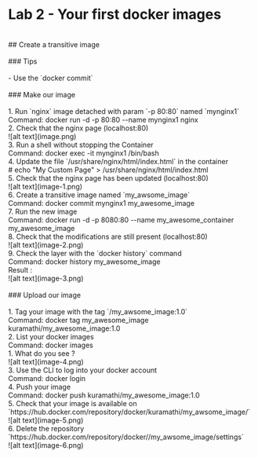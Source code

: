 # Lab 2 - Your first docker images<br>
<br>
## Create a transitive image<br>
<br>
### Tips<br>
<br>
- Use the `docker commit`<br>
<br>
### Make our image<br>
<br>
1. Run `nginx` image detached with param `-p 80:80` named `mynginx1`<br>
Command: docker run -d -p 80:80 --name mynginx1 nginx<br>
2. Check that the nginx page (localhost:80)<br>
![alt text](image.png)<br>
3. Run a shell without stopping the Container<br>
Command: docker exec -it mynginx1 /bin/bash<br>
4. Update the file `/usr/share/nginx/html/index.html` in the container<br>
# echo "My Custom Page" > /usr/share/nginx/html/index.html<br>
5. Check that the nginx page has been updated (localhost:80)<br>
![alt text](image-1.png)<br>
6. Create a transitive image named `my_awsome_image`<br>
Command: docker commit mynginx1 my_awesome_image<br>
7. Run the new image<br>
Command: docker run -d -p 8080:80 --name my_awesome_container my_awesome_image<br>
8. Check that the modifications are still present (localhost:80)<br>
![alt text](image-2.png)<br>
9. Check the layer with the `docker history` command<br>
Command: docker history my_awesome_image<br>
Result : <br>
![alt text](image-3.png)<br>
<br>
### Upload our image<br>
<br>
1. Tag your image with the tag `<dockerHubId>/my_awsome_image:1.0`<br>
Command: docker tag my_awesome_image kuramathi/my_awesome_image:1.0<br>
2. List your docker images<br>
Command: docker images<br>
   1. What do you see ?<br>
   ![alt text](image-4.png)<br>
3. Use the CLI to log into your docker account<br>
Command: docker login<br>
4. Push your image<br>
Command: docker push kuramathi/my_awesome_image:1.0<br>
5. Check that your image is available on `https://hub.docker.com/repository/docker/kuramathi/my_awsome_image/`<br>
![alt text](image-5.png)<br>
6. Delete the repository `https://hub.docker.com/repository/docker/<dockerHubId>/my_awsome_image/settings`<br>
![alt text](image-6.png)<br>